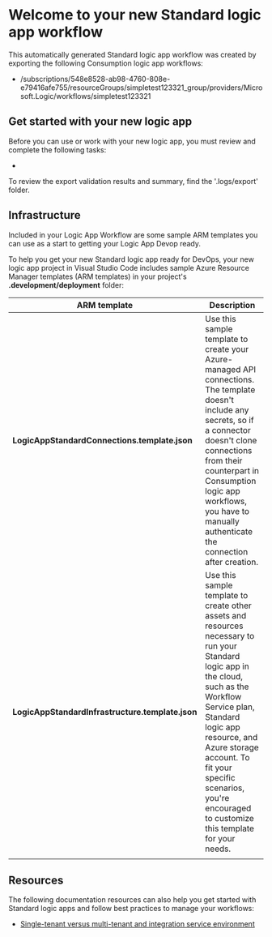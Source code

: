 # Welcome to your new Standard logic app workflow

This automatically generated Standard logic app workflow was created by exporting the following Consumption logic app workflows:

- /subscriptions/548e8528-ab98-4760-808e-e79416afe755/resourceGroups/simpletest123321_group/providers/Microsoft.Logic/workflows/simpletest123321

## Get started with your new logic app

Before you can use or work with your new logic app, you must review and complete the following tasks:

- 

To review the export validation results and summary, find the '.logs/export' folder.

## Infrastructure

Included in your Logic App Workflow are some sample ARM templates you can use as a start to getting your Logic App Devop ready.

To help you get your new Standard logic app ready for DevOps, your new logic app project in Visual Studio Code includes sample Azure Resource Manager templates (ARM templates) in your project's **.development/deployment** folder:

| ARM template | Description |
|--------------|-------------|
| **LogicAppStandardConnections.template.json** | Use this sample template to create your Azure-managed API connections. The template doesn't include any secrets, so if a connector doesn't clone connections from their counterpart in Consumption logic app workflows, you have to manually authenticate the connection after creation. |
| **LogicAppStandardInfrastructure.template.json** | Use this sample template to create other assets and resources necessary to run your Standard logic app in the cloud, such as the Workflow Service plan, Standard logic app resource, and Azure storage account. To fit your specific scenarios, you're encouraged to customize this template for your needs. |
|||

## Resources

The following documentation resources can also help you get started with Standard logic apps and follow best practices to manage your workflows:

- [Single-tenant versus multi-tenant and integration service environment](https://docs.microsoft.com/azure/logic-apps/single-tenant-overview-compare)